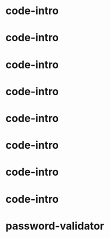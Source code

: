 # code-intro
# code-intro
# code-intro
# code-intro
# code-intro
# code-intro
# code-intro
# code-intro
# password-validator
